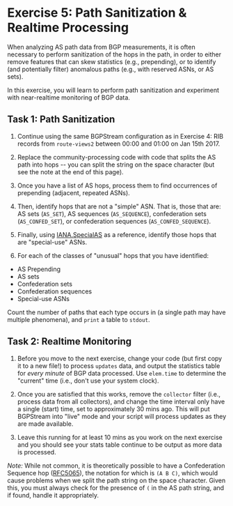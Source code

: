 # Exercise 5: Path Sanitization & Realtime Processing

When analyzing AS path data from BGP measurements, it is often necessary to
perform sanitization of the hops in the path, in order to either remove features
that can skew statistics (e.g., prepending), or to identify (and potentially
filter) anomalous paths (e.g., with reserved ASNs, or AS sets).

In this exercise, you will learn to perform path sanitization and experiment
with near-realtime monitoring of BGP data.

## Task 1: Path Sanitization

1. Continue using the same BGPStream configuration as in Exercise 4: RIB records
from `route-views2` between 00:00 and 01:00 on Jan 15th 2017.

1. Replace the community-processing code with code that splits the AS path into
hops -- you can split the string on the space character (but see the note
at the end of this page).

1. Once you have a list of AS hops, process them to find occurrences of
prepending (adjacent, repeated ASNs).

1. Then, identify hops that are not a "simple" ASN. That is, those that are: AS
sets (`AS_SET`), AS sequences (`AS_SEQUENCE`), confederation sets
(`AS_CONFED_SET`), or confederation sequences (`AS_CONFED_SEQUENCE`).

1. Finally, using
[IANA.SpecialAS](https://www.iana.org/assignments/iana-as-numbers-special-registry/iana-as-numbers-special-registry.xhtml)
as a reference, identify those hops that are "special-use" ASNs.

1. For each of the classes of "unusual" hops that you have identified:
  - AS Prepending
  - AS sets
  - Confederation sets
  - Confederation sequences
  - Special-use ASNs

Count the number of paths that each type occurs in (a single path may have
multiple phenomena), and `print` a table to `stdout`.

## Task 2: Realtime Monitoring

1. Before you move to the next exercise, change your code (but first copy it to
a new file!) to process `updates` data, and output the statistics table for
_every minute_ of BGP data processed. Use `elem.time` to determine the "current"
time (i.e., don't use your system clock).

1. Once you are satisfied that this works, remove the `collector` filter (i.e.,
process data from all collectors), and change the time interval only have a
single (start) time, set to approximately 30 mins ago. This will put BGPStream
into "live" mode and your script will process updates as they are made
available.

1. Leave this running for at least 10 mins as you work on the next exercise and
you should see your stats table continue to be output as more data is processed.


_Note:_ While not common, it is theoretically possible to have a Confederation
Sequence hop ([RFC5065](https://tools.ietf.org/html/rfc5065)), the notation for
which is `(A B C)`, which would cause problems when we split the path string on
the space character. Given this, you must always check for the presence of `(`
in the AS path string, and if found, handle it appropriately.

